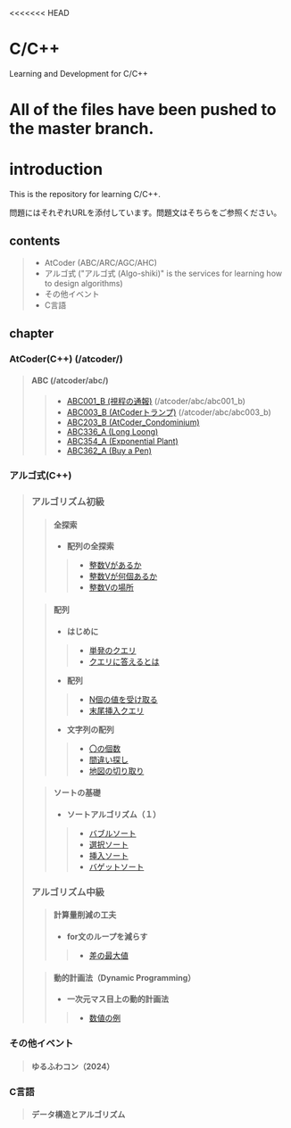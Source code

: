 <<<<<<< HEAD
# C/C++
Learning and Development for C/C++

**All of the files have been pushed to the master branch.**
=======
# introduction

This is the repository for learning C/C++.

問題にはそれぞれURLを添付しています。問題文はそちらをご参照ください。

## contents
>
> - AtCoder (ABC/ARC/AGC/AHC)
> - アルゴ式 ("アルゴ式 (Algo-shiki)" is the services for learning how to design algorithms)
> - その他イベント
> - C言語

## chapter

### AtCoder(C++) (/atcoder/)
>
> #### **ABC** (/atcoder/abc/)
> >
> > - [ABC001_B (視程の通報)](https://atcoder.jp/contests/abc001/tasks/abc001_2) (/atcoder/abc/abc001_b)
> > - [ABC003_B (AtCoderトランプ)](https://atcoder.jp/contests/abc003/tasks/abc003_2) (/atcoder/abc/abc003_b)
> > - [ABC203_B (AtCoder_Condominium)](https://atcoder.jp/contests/abc203/tasks/abc203_b)
> > - [ABC336_A (Long Loong)](https://atcoder.jp/contests/abc336/tasks/abc336_a)
> > - [ABC354_A (Exponential Plant)](https://atcoder.jp/contests/abc354/tasks/abc354_a)
> > - [ABC362_A (Buy a Pen)](https://atcoder.jp/contests/abc362/tasks/abc362_a)

### アルゴ式(C++)

> ### **アルゴリズム初級**
> >
> > #### **全探索**
> > >
> > - **配列の全探索**
> > >
> > > - [整数Vがあるか](https://algo-method.com/tasks/209)
> > > - [整数Vが何個あるか](https://algo-method.com/tasks/210)
> > > - [整数Vの場所](https://algo-method.com/tasks/216)
>
> > #### **配列**
> > >
> > - **はじめに**
> > >
> > > - [単発のクエリ](https://algo-method.com/tasks/824)
> > > - [クエリに答えるとは](https://algo-method.com/tasks/825)
> > >
> > - **配列**
> > >
> > > - [N個の値を受け取る](https://algo-method.com/tasks/826)
> > > - [末尾挿入クエリ](https://algo-method.com/tasks/827)
> > >
> > - **文字列の配列**
> > >
> > > - [〇の個数](https://algo-method.com/courses/f102a001a27ba1cc)
> > > - [間違い探し](https://algo-method.com/tasks/687rPKt)
> > > - [地図の切り取り](https://algo-method.com/tasks/6726xTm)
>
> > #### **ソートの基礎**
> > >
> > - **ソートアルゴリズム（１）**
> > >
> > > - [バブルソート](https://algo-method.com/tasks/439)
> > > - [選択ソート](https://algo-method.com/tasks/440)
> > > - [挿入ソート](https://algo-method.com/tasks/441)
> > > - [バゲットソート](https://algo-method.com/tasks/447)
> >
> ### **アルゴリズム中級**
> > >
> > #### **計算量削減の工夫**
> > >
> > - **for文のループを減らす**
> > >
> > > - [差の最大値](https://algo-method.com/tasks/935hnBh)
>
> > #### **動的計画法（Dynamic Programming）**
> > >
> > - **一次元マス目上の動的計画法**
> > >
> > > - [数値の例](https://algo-method.com/tasks/302)

### **その他イベント**
>
> #### **ゆるふわコン（2024）**

### **C言語**
>
> #### **データ構造とアルゴリズム**
> 
